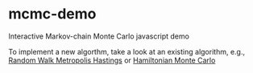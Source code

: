 # mcmc-demo
Interactive Markov-chain Monte Carlo javascript demo

To implement a new algorthm, take a look at an existing algorithm, e.g., [Random Walk Metropolis Hastings](RandomWalkMH.js) or [Hamiltonian Monte Carlo](HMC.js)
